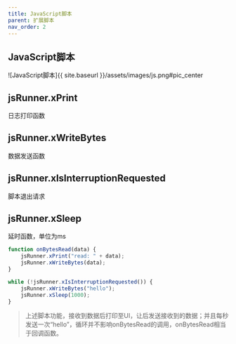 ```yaml
---
title: JavaScript脚本
parent: 扩展脚本
nav_order: 2
---
```


## JavaScript脚本

![JavaScript脚本]{{ site.baseurl }}/assets/images/js.png#pic_center

## jsRunner.xPrint

日志打印函数

## jsRunner.xWriteBytes

数据发送函数

## jsRunner.xIsInterruptionRequested

脚本退出请求

## jsRunner.xSleep

延时函数，单位为ms

```js
function onBytesRead(data) {
    jsRunner.xPrint("read: " + data);
    jsRunner.xWriteBytes(data);
}

while (!jsRunner.xIsInterruptionRequested()) {
    jsRunner.xWriteBytes("hello");
    jsRunner.xSleep(1000);
}
```

> 上述脚本功能，接收到数据后打印至UI，让后发送接收到的数据；并且每秒发送一次“hello”，循环并不影响onBytesRead的调用，onBytesRead相当于回调函数。
